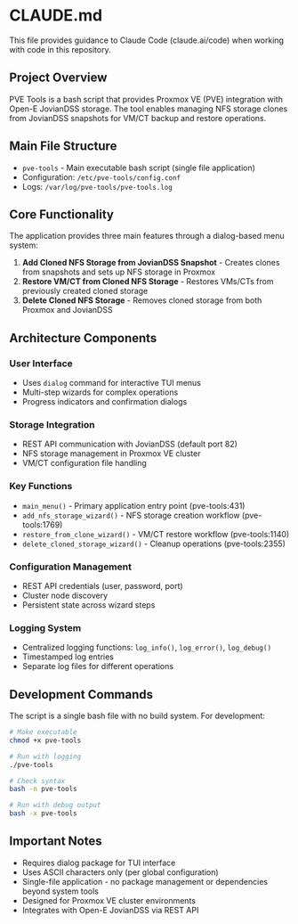# CLAUDE.md

This file provides guidance to Claude Code (claude.ai/code) when working with code in this repository.

## Project Overview

PVE Tools is a bash script that provides Proxmox VE (PVE) integration with Open-E JovianDSS storage. The tool enables managing NFS storage clones from JovianDSS snapshots for VM/CT backup and restore operations.

## Main File Structure

- `pve-tools` - Main executable bash script (single file application)
- Configuration: `/etc/pve-tools/config.conf`
- Logs: `/var/log/pve-tools/pve-tools.log`

## Core Functionality

The application provides three main features through a dialog-based menu system:

1. **Add Cloned NFS Storage from JovianDSS Snapshot** - Creates clones from snapshots and sets up NFS storage in Proxmox
2. **Restore VM/CT from Cloned NFS Storage** - Restores VMs/CTs from previously created cloned storage
3. **Delete Cloned NFS Storage** - Removes cloned storage from both Proxmox and JovianDSS

## Architecture Components

### User Interface
- Uses `dialog` command for interactive TUI menus
- Multi-step wizards for complex operations
- Progress indicators and confirmation dialogs

### Storage Integration
- REST API communication with JovianDSS (default port 82)
- NFS storage management in Proxmox VE cluster
- VM/CT configuration file handling

### Key Functions
- `main_menu()` - Primary application entry point (pve-tools:431)
- `add_nfs_storage_wizard()` - NFS storage creation workflow (pve-tools:1769)
- `restore_from_clone_wizard()` - VM/CT restore workflow (pve-tools:1140)
- `delete_cloned_storage_wizard()` - Cleanup operations (pve-tools:2355)

### Configuration Management
- REST API credentials (user, password, port)
- Cluster node discovery
- Persistent state across wizard steps

### Logging System
- Centralized logging functions: `log_info()`, `log_error()`, `log_debug()`
- Timestamped log entries
- Separate log files for different operations

## Development Commands

The script is a single bash file with no build system. For development:

```bash
# Make executable
chmod +x pve-tools

# Run with logging
./pve-tools

# Check syntax
bash -n pve-tools

# Run with debug output
bash -x pve-tools
```

## Important Notes

- Requires dialog package for TUI interface
- Uses ASCII characters only (per global configuration)
- Single-file application - no package management or dependencies beyond system tools
- Designed for Proxmox VE cluster environments
- Integrates with Open-E JovianDSS via REST API